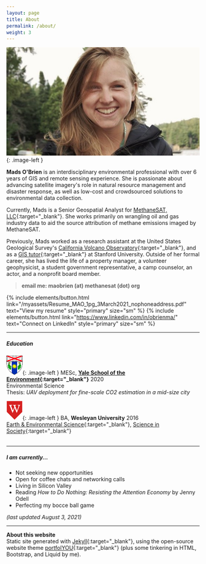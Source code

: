 ```yaml
---
layout: page
title: About
permalink: /about/
weight: 3
---
```

<style type="text/css">
.image-left {
	display: block; 
	padding-right: 14px;
	float: left;
}
</style>

![A photo of me](/myassets/columbia_summer_600x296.jpg){: .image-left }

**Mads O'Brien** is an interdisciplinary environmental professional with over 6 years of GIS and remote sensing experience. She is passionate about advancing satellite imagery's role in natural resource management and disaster response, as well as low-cost and crowdsourced solutions to environmental data collection.

Currently, Mads is a Senior Geospatial Analyst for [MethaneSAT, LLC](https://www.methanesat.org/){:target="_blank"}. She works primarily on wrangling oil and gas industry data to aid the source attribution of methane emissions imaged by MethaneSAT. 

Previously, Mads worked as a research assistant at the United States Geological Survey's [California Volcano Observatory](https://www.usgs.gov/observatories/california-volcano-observatory){:target="_blank"}, and as a [GIS tutor](https://library.stanford.edu/research/stanford-geospatial-center){:target="_blank"} at Stanford University. Outside of her formal career, she has lived the life of a property manager, a volunteer geophysicist, a student government representative, a camp counselor, an actor, and a nonprofit board member.

> **email me: maobrien (at) methanesat (dot) org**  

{% include elements/button.html link="/myassets/Resume_MAO_1pg_3March2021_nophoneaddress.pdf" text="View my resume" style="primary" size="sm" %} {% include elements/button.html link="https://www.linkedin.com/in/obrienma/" text="Connect on LinkedIn" style="primary" size="sm" %}

---

##### Education #####

![Yale crest](/myassets/fes_crest_50h.png){: .image-left }
MESc, **[Yale School of the Environment](https://environment.yale.edu/){:target="_blank"}** 2020  
Environmental Science  
Thesis: _UAV deployment for fine-scale CO2 estimation in a mid-size city_  

![Wesleyan crest](/myassets/wes_monogram_50h.png){: .image-left }
BA, **Wesleyan University** 2016  
[Earth & Environmental Science](https://www.wesleyan.edu/ees/){:target="_blank"}, [Science in Society](https://www.wesleyan.edu/sisp/){:target="_blank"}
<br>
<br>

---

##### I am currently... #####
* Not seeking new opportunities
* Open for coffee chats and networking calls
* Living in Silicon Valley
* Reading _How to Do Nothing: Resisting the Attention Economy_ by Jenny Odell
* Perfecting my bocce ball game

_(last updated August 3, 2021)_

---
**About this website**  
Static site generated with [Jekyll](https://jekyllrb.com/){:target="_blank"}, using the open-source website theme [portfolYOU](https://github.com/YoussefRaafatNasry/portfolYOU){:target="_blank"} (plus some tinkering in HTML, Bootstrap, and Liquid by me). 


